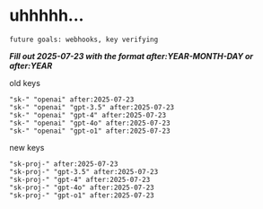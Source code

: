 # uhhhhh...

`future goals: webhooks, key verifying`



***Fill out 2025-07-23 with the format after:YEAR-MONTH-DAY or after:YEAR***

old keys
```
"sk-" "openai" after:2025-07-23
"sk-" "openai" "gpt-3.5" after:2025-07-23
"sk-" "openai" "gpt-4" after:2025-07-23
"sk-" "openai" "gpt-4o" after:2025-07-23
"sk-" "openai" "gpt-o1" after:2025-07-23
```

new keys
```
"sk-proj-" after:2025-07-23
"sk-proj-" "gpt-3.5" after:2025-07-23
"sk-proj-" "gpt-4" after:2025-07-23
"sk-proj-" "gpt-4o" after:2025-07-23
"sk-proj-" "gpt-o1" after:2025-07-23
```

